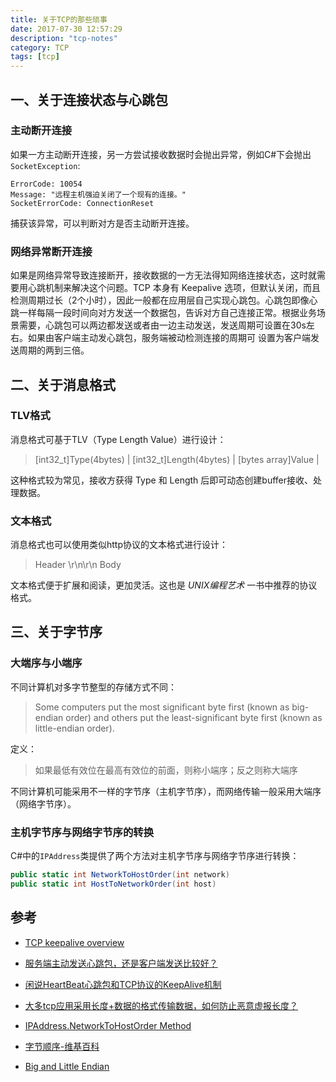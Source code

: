```yaml
---
title: 关于TCP的那些琐事
date: 2017-07-30 12:57:29
description: "tcp-notes"
category: TCP
tags: [tcp]
---
```


## 一、关于连接状态与心跳包

### 主动断开连接

如果一方主动断开连接，另一方尝试接收数据时会抛出异常，例如C#下会抛出`SocketException`:

```text
ErrorCode: 10054
Message: "远程主机强迫关闭了一个现有的连接。"
SocketErrorCode: ConnectionReset
```

捕获该异常，可以判断对方是否主动断开连接。

### 网络异常断开连接

如果是网络异常导致连接断开，接收数据的一方无法得知网络连接状态，这时就需要用心跳机制来解决这个问题。TCP 本身有 Keepalive 选项，但默认关闭，而且检测周期过长（2个小时），因此一般都在应用层自己实现心跳包。心跳包即像心跳一样每隔一段时间向对方发送一个数据包，告诉对方自己连接正常。根据业务场景需要，心跳包可以两边都发送或者由一边主动发送，发送周期可设置在30s左右。如果由客户端主动发心跳包，服务端被动检测连接的周期可
设置为客户端发送周期的两到三倍。

## 二、关于消息格式

### TLV格式

消息格式可基于TLV（Type Length Value）进行设计：

> [int32_t]Type(4bytes) | [int32_t]Length(4bytes) | [bytes array]Value |

这种格式较为常见，接收方获得 Type 和 Length 后即可动态创建buffer接收、处理数据。

### 文本格式

消息格式也可以使用类似http协议的文本格式进行设计：

> Header \r\n\r\n Body

文本格式便于扩展和阅读，更加灵活。这也是 *UNIX编程艺术* 一书中推荐的协议格式。

## 三、关于字节序

### 大端序与小端序

不同计算机对多字节整型的存储方式不同：

> Some computers put the most significant byte first (known as big-endian order) and others put the least-significant byte first (known as little-endian order).

定义：
> 如果最低有效位在最高有效位的前面，则称小端序；反之则称大端序

不同计算机可能采用不一样的字节序（主机字节序），而网络传输一般采用大端序（网络字节序）。

### 主机字节序与网络字节序的转换

C#中的`IPAddress`类提供了两个方法对主机字节序与网络字节序进行转换：

```C#
public static int NetworkToHostOrder(int network)
public static int HostToNetworkOrder(int host)
```

## 参考

- [TCP keepalive overview](http://tldp.org/HOWTO/TCP-Keepalive-HOWTO/overview.html)

- [服务端主动发送心跳包，还是客户端发送比较好？](https://www.zhihu.com/question/35896874)

- [闲说HeartBeat心跳包和TCP协议的KeepAlive机制](https://www.felix021.com/blog/read.php?2076)

- [大多tcp应用采用长度+数据的格式传输数据，如何防止恶意虚报长度？](https://www.zhihu.com/question/58628159/answer/157900365)

- [IPAddress.NetworkToHostOrder Method](https://msdn.microsoft.com/en-us/library/653kcke1.aspx)

- [字节顺序-维基百科](https://zh.wikipedia.org/wiki/%E5%AD%97%E8%8A%82%E5%BA%8F)

- [Big and Little Endian](https://www.cs.umd.edu/class/sum2003/cmsc311/Notes/Data/endian.html)
